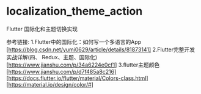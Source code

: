 # localization_theme_action

Flutter 国际化和主题切换实现

参考链接:
1.Flutter中的国际化：如何写一个多语言的App [https://blog.csdn.net/yumi0629/article/details/81873141]
2.Flutter完整开发实战详解(四、 Redux、主题、国际化) [https://www.jianshu.com/p/34a6224e0cf1]
3.flutter主题颜色 [https://www.jianshu.com/p/d7f485a8c216] [https://docs.flutter.io/flutter/material/Colors-class.html] [https://material.io/design/color/#]